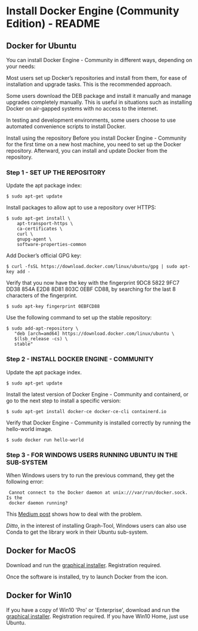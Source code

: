 Install Docker Engine (Community Edition) - README
==================================================

Docker for Ubuntu 
-----------------

You can install Docker Engine - Community in different ways, depending on your needs:

Most users set up Docker’s repositories and install from them, for ease of installation and upgrade tasks. This is the recommended approach.

Some users download the DEB package and install it manually and manage upgrades completely manually. This is useful in situations such as installing Docker on air-gapped systems with no access to the internet.

In testing and development environments, some users choose to use automated convenience scripts to install Docker.

Install using the repository
Before you install Docker Engine - Community for the first time on a new host machine, you need to set up the Docker repository. Afterward, you can install and update Docker from the repository.

### Step 1 - SET UP THE REPOSITORY

Update the apt package index:

    $ sudo apt-get update

Install packages to allow apt to use a repository over HTTPS:

    $ sudo apt-get install \
        apt-transport-https \
        ca-certificates \
        curl \
        gnupg-agent \
        software-properties-common

Add Docker’s official GPG key:

    $ curl -fsSL https://download.docker.com/linux/ubuntu/gpg | sudo apt-key add -

Verify that you now have the key with the fingerprint 9DC8 5822 9FC7 DD38 854A E2D8 8D81 803C 0EBF CD88, by searching for the last 8 characters of the fingerprint.

    $ sudo apt-key fingerprint 0EBFCD88

Use the following command to set up the stable repository:

    $ sudo add-apt-repository \
       "deb [arch=amd64] https://download.docker.com/linux/ubuntu \
       $(lsb_release -cs) \
       stable"
 

### Step 2 - INSTALL DOCKER ENGINE - COMMUNITY

Update the apt package index.

    $ sudo apt-get update

Install the latest version of Docker Engine - Community and containerd, or go to the next step to install a specific version:

    $ sudo apt-get install docker-ce docker-ce-cli containerd.io

Verify that Docker Engine - Community is installed correctly by running the hello-world image.

    $ sudo docker run hello-world

### Step 3 - FOR WINDOWS USERS RUNNING UBUNTU IN THE SUB-SYSTEM

When Windows users try to run the previous command, they get the following
 error: 
 
     Cannot connect to the Docker daemon at unix:///var/run/docker.sock. Is the 
     docker daemon running?

This [Medium post](https://medium.com/@sebagomez/installing-the-docker-client-on-ubuntus-windows-subsystem-for-linux-612b392a44c4) 
shows how to deal with the problem.

*Ditto*, in the interest of installing Graph-Tool, Windows users can also
 use Conda to get the library work in their Ubuntu sub-system. 

Docker for MacOS
----------------

Download and run the [graphical installer](https://docs.docker.com/docker-for-mac/install/). Registration required.

Once the software is installed, try to launch Docker from the icon.


Docker for Win10
----------------

If you have a copy of Win10 'Pro' or 'Enterprise', download and run the [graphical installer](https://docs.docker.com/docker-for-windows/install/). Registration required. If you have Win10 Home, just use Ubuntu.
